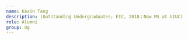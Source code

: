 ```yaml
---
name: Kexin Tang 
description: (Outstanding Undergraduates; EIC, 2018；Now MS at UIUC)
role: Alumni
group: Ug
---
```


